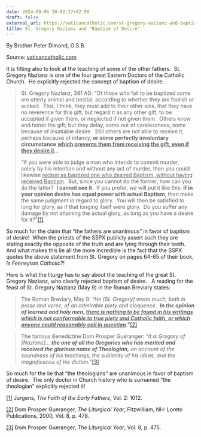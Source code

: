 ```yaml
---
date: 2024-09-06 20:02:27+02:00
draft: false
external_url: https://vaticancatholic.com/st-gregory-nazianz-and-baptism-of-desire/
title: St. Gregory Nazianz and "Baptism of Desire"
---
```



By Brother Peter Dimond, O.S.B.

Source: [vaticancatholic.com](https://vaticancatholic.com/st-gregory-nazianz-and-baptism-of-desire/)


<p>It is fitting also to look at the teaching of some of the other fathers.  St. Gregory Nazianz is one of the four great Eastern Doctors of the Catholic Church.  He explicitly rejected the concept of baptism of desire.</p>
<blockquote>
<p>St. Gregory Nazianz, 381 AD: “Of those who fail to be baptized some are utterly animal and bestial, according to whether they are foolish or wicked.  This, I think, they must add to their other sins, that they have no reverence for this gift, but regard it as any other gift, to be accepted if given them, or neglected if not given them.  Others know and honor the gift; but they delay, some out of carelessness, some because of insatiable desire.  Still others are not able to receive it, perhaps because of infancy, <strong>or some perfectly involuntary circumstance</strong> <strong><u>which prevents them from receiving the gift, even if they desire it</u></strong>…</p>
<p>“If you were able to judge a man who intends to commit murder, solely by his intention and without any act of murder, then you could likewise <u>reckon as baptized one who desired Baptism, without having received Baptism</u>.  But, since you cannot do the former, how can you do the latter?  <strong>I cannot see it</strong>.  If you prefer, we will put it like this: <strong>if in your opinion desire has equal power with actual Baptism</strong>, then make the same judgment in regard to glory.  You will then be satisfied to long for glory, as if that longing itself were glory.  Do you suffer any damage by not attaining the actual glory, as long as you have a desire for it?”<a href="#_edn1" name="_ednref1">[1]</a></p>
</blockquote>
<p>So much for the claim that “the fathers are unanimous” in favor of baptism of desire!  When the priests of the SSPX publicly assert such they are stating exactly the opposite of the truth and are lying through their teeth.  And what makes this lie all the more incredible is the fact that the SSPX quotes the above statement from St. Gregory on pages 64-65 of their book, <em>Is Feeneyism Catholic?</em>!</p>
<p>Here is what the liturgy has to say about the teaching of the great St. Gregory Nazianz, who clearly rejected baptism of desire.   A reading for the feast of St. Gregory Nazianz (May 9) in the Roman Breviary states:</p>
<blockquote>
<p>The Roman Breviary, May 9: “<em>He [St. Gregory] wrote much, both in prose and verse, of an admirable piety and eloquence.  <strong>In the opinion of learned and holy men, <u>there is nothing to be found in his writings which is not conformable to true piety and Catholic faith</u></strong><u>, <strong>or which anyone could reasonably call in question</strong></u></em><strong>.”</strong><a href="#_edn2" name="_ednref2">[2]</a></p>
</blockquote>
<blockquote>
<p>The famous Benedictine Dom Prosper Guéranger:<em> “It is Gregory of [Nazianz]… <strong>the one of all the Gregories who has merited and received the glorious name of Theologian,</strong> on account of the soundness of his teachings, the sublimity of his ideas, and the magnificence of his diction.”</em><a href="#_edn3" name="_ednref3">[3]</a></p>
</blockquote>
<p>So much for the lie that “the theologians” are unanimous in favor of baptism of desire.  The only doctor in Church history who is surnamed “the theologian” explicitly rejected it!</p>

<div class="footnotes">
<div>
<p><a href="#_ednref1" name="_edn1">[1]</a> Jurgens, <em>The Faith of the Early Fathers, </em>Vol. 2: 1012.</p>
</div>
<div>
<p><a href="#_ednref2" name="_edn2">[2]</a> Dom Prosper Gueranger, <em>The Liturgical Year</em>, Fitzwilliam, NH: Loreto Publications, 2000, Vol. 8, p. 478.</p>
</div>
<div>
<p><a href="#_ednref3" name="_edn3">[3]</a> Dom Prosper Gueranger, <em>The Liturgical Year</em>, Vol. 8, p. 475.</p>
</div>
</div>
</div>
